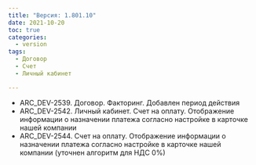 ```yaml
---
title: "Версия: 1.801.10"
date: 2021-10-20
toc: true
categories:
  - version
tags:
  - Договор
  - Счет
  - Личный кабинет

---
```


-   ARC_DEV-2539. Договор. Факторинг. Добавлен период действия
-   ARC_DEV-2542. Личный кабинет. Счет на оплату. Отображение информации о назначении платежа согласно настройке в карточке нашей компании
-   ARC_DEV-2544. Счет на оплату. Отображение информации о назначении платежа согласно настройке в карточке нашей компании (уточнен алгоритм для НДС 0%)
